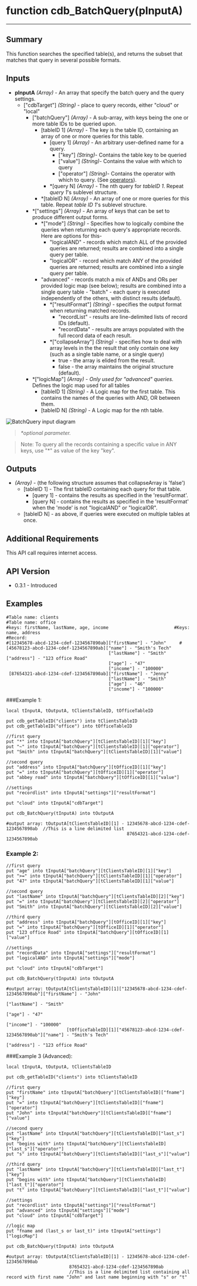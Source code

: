 # function cdb_BatchQuery(pInputA)
---
## Summary
This function searches the specified table(s), and returns the subset that matches that query in several possible formats.

## Inputs
* **pInputA** *(Array)* - An array that specify the batch query and the query settings.
  * ["cdbTarget"] *(String)* - place to query records, either "cloud" or "local"
	* ["batchQuery"] *(Array)* - A sub-array, with keys being the one or more table IDs to be queried upon.
  		* [tableID 1] *(Array)* - The key is the table ID, containing an array of one or more queries for this table.
  			* [query 1] *(Array)* - An arbitrary user-defined name for a query. 
  				* ["key"] *(String)*- Contains the table key to be queried
  				* ["value"] *(String)*- Contains the value with which to query
  				* ["operator"] *(String)*- Contains the operator with which to query. (See [operators](./QueryOperators.md)).
  			* *[query N] *(Array)* - The nth query for *tableID 1*. Repeat *query 1*'s sublevel structure.
 		* *[tableID N] *(Array)* - An array of one or more queries for this table. Repeat *table ID 1*'s sublevel structure.
	* *["settings"] *(Array)* - An array of keys that can be set to produce different output forms.
 		* *["mode"] *(String)* - Specifies how to logically combine the queries when returning each query's appropriate records. Here are options for this-
 			- "logicalAND" - records which match ALL of the provided queries are returned; results are combined into a single query per table.
 			- "logicalOR" - record which match ANY of the provided queries are returned; results are combined into a single query per table.
      - "advanced" - records match a mix of ANDs and ORs per provided logic map (see below); results are combined into a single query table
 			- "batch" - each query is executed independently of the others, with distinct results (default).
 		* *["resultFormat"] *(String)* - specifies the output format when returning matched records.
 			- "recordList" - results are line-delimited lists of record IDs (default).
 			- "recordData" - results are arrays populated with the full record data of each result.
 		* *["collapseArray"] *(String)* - specifies how to deal with array levels in the the result that only contain one key (such as a single table name, or a single query)
 			- true - the array is elided from the result.
 			- false - the array maintains the original structure (default).
    * *["logicMap"] *(Array)* - _Only used for "advanced" queries._ Defines the logic map used for all tables
      * [tableID 1] *(String)* - A Logic map for the first table. This contains the names of the queries with AND, OR between them.
      * [tableID N] *(String)* - A Logic map for the nth table.

![BatchQuery input diagram](images/BatchQueryInput.svg)

> _*optional parameter._

> Note: To query all the records containing a specific value in ANY keys, use "\*" as value of the key "key".

## Outputs
* *(Array)* - (the following structure assumes that collapseArray is 'false')
	* [tableID 1] - The first tableID containing each query for that table.
		* [query 1] - contains the results as specified in the 'resultFormat'.
		* [query N] - contains the results as specified in the 'resultFormat' when the 'mode' is not "logicalAND" or "logicalOR".
	* [tableID N] - as above, if queries were executed on multiple tables at once.

## Additional Requirements
This API call requires internet access.
	
## API Version
* 0.3.1 - Introduced

## Examples

```
#Table name: clients											   #Table name: office
#keys: firstName, lastName, age, income							#Keys: name, address
#Record: 
#[12345678-abcd-1234-cdef-1234567890ab]["firstName"] - "John"	  #[45678123-abcd-1234-cdef-1234567890ab]["name"] - "Smith's Tech"
									   ["lastName"] - "Smith"						 					 ["address"] - "123 office Road"
                                       ["age"] - "47"
                                       ["income"] - "100000"
 [87654321-abcd-1234-cdef-1234567890ab]["firstName"] - "Jenny"
									   ["lastName"] - "Smith"
                                       ["age"] - "46"
                                       ["income"] - "100000"
```
###Example 1:
```
local tInputA, tOutputA, tClientsTableID, tOfficeTableID
                                       
put cdb_getTableID("clients") into tClientsTableID                                       
put cdb_getTableID("office") into tOfficeTableID

//first query
put "*" into tInputA["batchQuery"][tClientsTableID][1]["key"]
put "~" into tInputA["batchQuery"][tClientsTableID][1]["operator"]
put "Smith" into tInputA["batchQuery"][tClientsTableID][1]["value"]

//second query
put "address" into tInputA["batchQuery"][tOfficeID][1]["key"]
put "=" into tInputA["batchQuery"][tOfficeID][1]["operator"]
put "abbey road" into tInputA["batchQuery"][tOfficeID][1]["value"]

//settings
put "recordlist" into tInputA["settings"]["resultFormat"] 

put "cloud" into tInputA["cdbTarget"]

put cdb_BatchQuery(tInputA) into tOutputA

#output array: tOutputA[tClientsTableID][1] - 12345678-abcd-1234-cdef-1234567890ab  //This is a line delimited list
											  87654321-abcd-1234-cdef-1234567890ab
```
### Example 2:
```
//first query
put "age" into tInputA["batchQuery"][tClientsTableID][1]["key"]
put ">=" into tInputA["batchQuery"][tClientsTableID][1]["operator"]
put "47" into tInputA["batchQuery"][tClientsTableID][1]["value"]

//second query
put "lastName" into tInputA["batchQuery"][tClientsTableID][2]["key"]
put "=" into tInputA["batchQuery"][tClientsTableID][2]["operator"]
put "Smith" into tInputA["batchQuery"][tClientsTableID][2]["value"]

//third query
put "address" into tInputA["batchQuery"][tOfficeID][1]["key"]
put "=" into tInputA["batchQuery"][tOfficeID][1]["operator"]
put "123 office Road" into tInputA["batchQuery"][tOfficeID][1]["value"]

//settings
put "recordData" into tInputA["settings"]["resultFormat"] 
put "logicalAND" into tInputA["settings"]["mode"]

put "cloud" into tInputA["cdbTarget"]

put cdb_BatchQuery(tInputA) into tOutputA

#output array: tOutputA[tClientsTableID][1]["12345678-abcd-1234-cdef-1234567890ab"]["firstName"] - "John"	 
									    										   ["lastName"] - "Smith"						 					
                                       										       ["age"] - "47"
                                       									      	   ["income"] - "100000"
                       [tOfficeTableID][1]["45678123-abcd-1234-cdef-1234567890ab"]["name"] - "Smith's Tech"
                       														      ["address"] - "123 office Road"
```
###Example 3 (Advanced):
```
local tInputA, tOutputA, tClientsTableID
                                       
put cdb_getTableID("clients") into tClientsTableID

//first query
put "firstName" into tInputA["batchQuery"][tClientsTableID]["fname"]["key"]
put "=" into tInputA["batchQuery"][tClientsTableID]["fname"]["operator"]
put "John" into tInputA["batchQuery"][tClientsTableID]["fname"]["value"]

//second query
put "lastName" into tInputA["batchQuery"][tClientsTableID]["last_s"]["key"]
put "begins with" into tInputA["batchQuery"][tClientsTableID]["last_s"]["operator"]
put "s" into tInputA["batchQuery"][tClientsTableID]["last_s"]["value"]

//third query
put "lastName" into tInputA["batchQuery"][tClientsTableID]["last_t"]["key"]
put "begins with" into tInputA["batchQuery"][tClientsTableID]["last_t"]["operator"]
put "t" into tInputA["batchQuery"][tClientsTableID]["last_t"]["value"]

//settings
put "recordlist" into tInputA["settings"]["resultFormat"] 
put "advanced" into tInputA["settings"]["mode"]
put "cloud" into tInputA["cdbTarget"]

//logic map
put "fname and (last_s or last_t)" into tInputA["settings"]["logicMap"]

put cdb_BatchQuery(tInputA) into tOutputA

#output array: tOutputA[tClientsTableID][1] - 12345678-abcd-1234-cdef-1234567890ab  
                        87654321-abcd-1234-cdef-1234567890ab
                        //This is a line delimited list containing all record with first name "John" and last name beginning with "s" or "t"
```